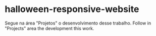 # halloween-responsive-website
Segue na área "Projetos" o desenvolvimento desse trabalho.
Follow in "Projects" area the development this work.
